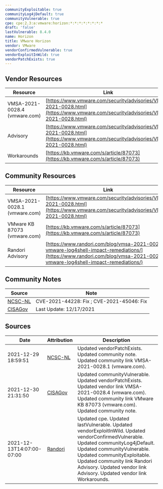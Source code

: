 ```yaml
---
communityExploitable: true
communityLog4jDefault: true
communityVulnerable: true
cpe: cpe:2.3:a:vmware:horizon:*:*:*:*:*:*:*:*
draft: 'false'
lastVulnerable: 8.4.0
name: Horizon
title: VMware Horizon
vendor: VMware
vendorConfirmedVulnerable: true
vendorExploitInWild: true
vendorPatchExists: true
---
```


## Vendor Resources
| Resource | Link |
| --- | --- |
| VMSA-2021-0028.4 (vmware.com) | [https://www.vmware.com/security/advisories/VMSA-2021-0028.html](https://www.vmware.com/security/advisories/VMSA-2021-0028.html) |
| Advisory | [https://www.vmware.com/security/advisories/VMSA-2021-0028.html](https://www.vmware.com/security/advisories/VMSA-2021-0028.html) |
| Workarounds | [https://kb.vmware.com/s/article/87073](https://kb.vmware.com/s/article/87073) |

## Community Resources
| Resource | Link |
| --- | --- |
| VMSA-2021-0028.1 (vmware.com) | [https://www.vmware.com/security/advisories/VMSA-2021-0028.html](https://www.vmware.com/security/advisories/VMSA-2021-0028.html) |
| VMware KB 87073 (vmware.com) | [https://kb.vmware.com/s/article/87073](https://kb.vmware.com/s/article/87073) |
| Randori Advisory | [https://www.randori.com/blog/vmsa-2021-0028-vmware-log4shell-impact-remediations/](https://www.randori.com/blog/vmsa-2021-0028-vmware-log4shell-impact-remediations/) |

## Community Notes
| Source | Note |
| --- | --- |
| [NCSC-NL](https://github.com/NCSC-NL/log4shell/blob/main/software/README.md) | CVE-2021-44228: Fix ; CVE-2021-45046: Fix </ul> |
| [CISAGov](https://raw.githubusercontent.com/cisagov/log4j-affected-db/develop/README.md) | Last Update: 12/17/2021 |

## Sources
| Date | Attribution | Description |
| --- | --- | --- |
| 2021-12-29 18:59:51 | [NCSC-NL](https://github.com/NCSC-NL/log4shell/blob/main/software/README.md) | Updated vendorPatchExists. Updated community note. Updated community link VMSA-2021-0028.1 (vmware.com).  |
| 2021-12-30 21:31:50 | [CISAGov](https://raw.githubusercontent.com/cisagov/log4j-affected-db/develop/README.md) | Updated communityVulnerable. Updated vendorPatchExists. Updated vendor link VMSA-2021-0028.4 (vmware.com). Updated community link VMware KB 87073 (vmware.com). Updated community note.  |
| 2021-12-13T14:07:00-07:00 | [Randori](https://www.randori.com/log4j/) | Updated cpe. Updated lastVulnerable. Updated vendorExploitInWild. Updated vendorConfirmedVulnerable. Updated communityLog4jDefault. Updated communityVulnerable. Updated communityExploitable. Updated community link Randori Advisory. Updated vendor link Advisory. Updated vendor link Workarounds.  |
